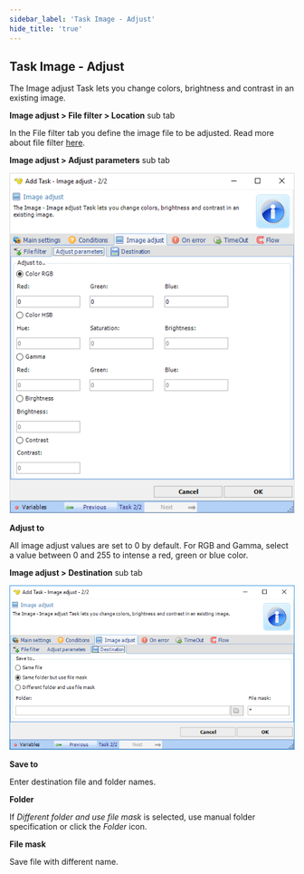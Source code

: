```yaml
---
sidebar_label: 'Task Image - Adjust'
hide_title: 'true'
---
```


## Task Image - Adjust

The Image adjust Task lets you change colors, brightness and contrast in an existing image.
 
**Image adjust > File filter > Location** sub tab

In the File filter tab you define the image file to be adjusted. Read more about file filter [here](../../../server/job-tasks-file-filter).
 
**Image adjust > Adjust parameters** sub tab

![](../../../../../static/img/taskimageadjustparameters.png)

**Adjust to**

All image adjust values are set to 0 by default. For RGB and Gamma, select a value between 0 and 255 to intense a red, green or blue color.
 
**Image adjust > Destination** sub tab

![](../../../../../static/img/taskimageadjustdestination.png)

**Save to**

Enter destination file and folder names.
 
**Folder**

If *Different folder and use file mask* is selected, use manual folder specification or click the *Folder* icon.
 
**File mask**

Save file with different name.
